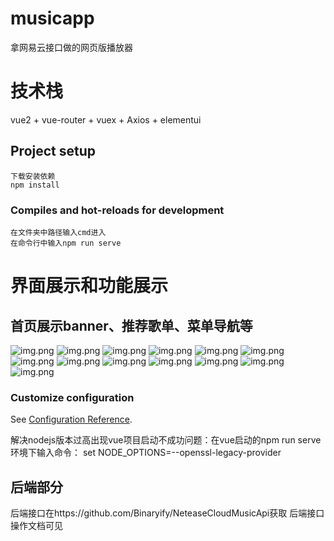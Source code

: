 # musicapp
拿网易云接口做的网页版播放器
# 技术栈
vue2  + vue-router + vuex + Axios + elementui
## Project setup
```
下载安装依赖
npm install
```

### Compiles and hot-reloads for development
```
在文件夹中路径输入cmd进入
在命令行中输入npm run serve
```
# 界面展示和功能展示
## 首页展示banner、推荐歌单、菜单导航等
![img.png](./%E4%B8%BB%E9%A1%B5.png)
![img.png](%E6%AD%8C%E5%8D%95.png)
![img.png](%E7%A7%81%E4%BA%BAFM.png)
![img.png](%E6%AD%8C%E8%AF%8D.png)
![img.png](%E6%90%9C%E7%B4%A2%E6%AD%8C%E5%8D%95.png)
![img.png](%E6%90%9C%E7%B4%A2%E7%94%A8%E6%88%B7.png)
![img.png](%E6%90%9C%E7%B4%A2%E8%A7%86%E9%A2%91.png)
![img.png](%E7%94%A8%E6%88%B7%E6%94%B6%E8%97%8F.png)
![img.png](%E7%94%A8%E6%88%B7%E8%AF%A6%E6%83%85.png)
![img.png](%E8%A7%86%E9%A2%91mv.png)
![img.png](%E6%AD%8C%E6%89%8B%E8%AF%A6%E6%83%85.png)
![img.png](%E6%AD%8C%E6%89%8B%E8%AF%A6%E6%83%85.png)
![img.png](%E5%85%B6%E4%BB%96%E7%94%A8%E6%88%B7%E5%8A%A8%E6%80%81.png)

### Customize configuration
See [Configuration Reference](https://cli.vuejs.org/config/).

解决nodejs版本过高出现vue项目启动不成功问题：在vue启动的npm run serve 环境下输入命令：
set NODE_OPTIONS=--openssl-legacy-provider
## 后端部分
后端接口在https://github.com/Binaryify/NeteaseCloudMusicApi获取
后端接口操作文档可见